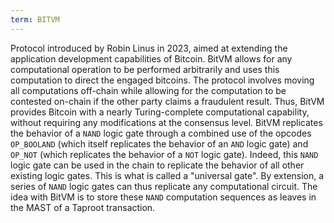 ```yaml
---
term: BITVM
---
```


Protocol introduced by Robin Linus in 2023, aimed at extending the application development capabilities of Bitcoin. BitVM allows for any computational operation to be performed arbitrarily and uses this computation to direct the engaged bitcoins. The protocol involves moving all computations off-chain while allowing for the computation to be contested on-chain if the other party claims a fraudulent result. Thus, BitVM provides Bitcoin with a nearly Turing-complete computational capability, without requiring any modifications at the consensus level. BitVM replicates the behavior of a `NAND` logic gate through a combined use of the opcodes `OP_BOOLAND` (which itself replicates the behavior of an `AND` logic gate) and `OP_NOT` (which replicates the behavior of a `NOT` logic gate). Indeed, this `NAND` logic gate can be used in the chain to replicate the behavior of all other existing logic gates. This is what is called a "universal gate". By extension, a series of `NAND` logic gates can thus replicate any computational circuit. The idea with BitVM is to store these `NAND` computation sequences as leaves in the MAST of a Taproot transaction.